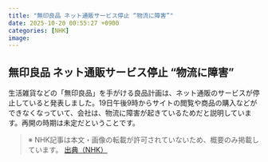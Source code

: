```yaml
---
title: "無印良品 ネット通販サービス停止 “物流に障害”"
date: 2025-10-20 00:55:27 +0900
categories: [NHK]
image: 
---
```

## 無印良品 ネット通販サービス停止 “物流に障害”

生活雑貨などの「無印良品」を手がける良品計画は、ネット通販のサービスが停止していると発表しました。19日午後9時からサイトの閲覧や商品の購入などができなくなっていて、会社は、物流に障害が起きているためだと説明しています。再開の時期は未定だということです。

> ※ NHK記事は本文・画像の転載が許可されていないため、概要のみ掲載しています。
[出典（NHK）](http://www3.nhk.or.jp/news/html/20251020/k10014953651000.html)
